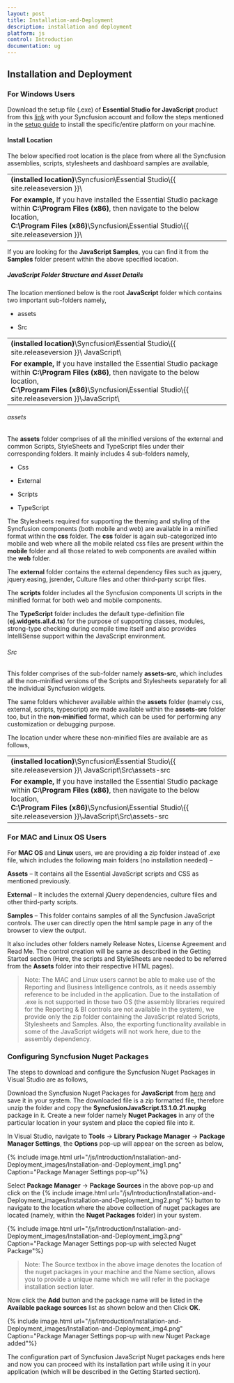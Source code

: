 ```yaml
---
layout: post
title: Installation-and-Deployment
description: installation and deployment
platform: js
control: Introduction
documentation: ug
---
```


## Installation and Deployment

### For Windows Users

Download the setup file (.exe) of **Essential Studio for JavaScript** product from this [link](http://www.syncfusion.com/downloads/javascript) with your Syncfusion account and follow the steps mentioned in the [setup guide](http://help.syncfusion.com/ug/common/index.html) to install the specific/entire platform on your machine.

#### Install Location

The below specified root location is the place from where all the Syncfusion assemblies, scripts, stylesheets and dashboard samples are available,


<table>
<tr>
<td>
<b>(installed location)</b>\Syncfusion\Essential Studio\{{ site.releaseversion }}\
</td>
</tr>
<tr>
<td>
<b>For example,</b> If you have installed the Essential Studio package within <b>C:\Program Files (x86)</b>, then navigate to the below location,
<br/>
<b>C:\Program Files (x86)</b>\Syncfusion\Essential Studio\{{ site.releaseversion }}\
</td>
</tr>
</table>

If you are looking for the **JavaScript Samples**, you can find it from the **Samples** folder present within the above specified location. 

##### JavaScript Folder Structure and Asset Details

The location mentioned below is the root **JavaScript** folder which contains two important sub-folders namely,

* assets

* Src

<table>
<tr>
<td>
<b>(installed location)</b>\Syncfusion\Essential Studio\{{ site.releaseversion }}\ JavaScript\
</td>
</tr>
<tr>
<td>
<b>For example,</b> If you have installed the Essential Studio package within <b>C:\Program Files (x86)</b>, then navigate to the below location,
<br/>
<b>C:\Program Files (x86)</b>\Syncfusion\Essential Studio\{{ site.releaseversion }}\JavaScript\
</td>
</tr>
</table>


###### assets 

The **assets** folder comprises of all the minified versions of the external and common Scripts, StyleSheets and TypeScript files under their corresponding folders. It mainly includes 4 sub-folders namely,

  * Css

  * External

  * Scripts

  * TypeScript



The Stylesheets required for supporting the theming and styling of the Syncfusion components (both mobile and web) are available in a minified format within the **css** folder. The **css** folder is again sub-categorized into mobile and web where all the mobile related css files are present within the **mobile** folder and all those related to web components are availed within the **web** folder. 



The **external** folder contains the external dependency files such as jquery, jquery.easing, jsrender, Culture files and other third-party script files.



The **scripts** folder includes all the Syncfusion components UI scripts in the minified format for both web and mobile components. 



The **TypeScript** folder includes the default type-definition file (**ej.widgets.all.d.ts**) for the purpose of supporting classes, modules, strong-type checking during compile time itself and also provides IntelliSense support within the JavaScript environment.

###### Src

This folder comprises of the sub-folder namely **assets-src**, which includes all the non-minified versions of the Scripts and Stylesheets separately for all the individual Syncfusion widgets.

The same folders whichever available within the **assets** folder (namely css, external, scripts, typescript) are made available within the **assets-src** folder too, but in the **non-minified** format, which can be used for performing any customization or debugging purpose. 



The location under where these non-minified files are available are as follows,



<table>
<tr>
<td>
<b>(installed location)</b>\Syncfusion\Essential Studio\{{ site.releaseversion }}\ JavaScript\Src\assets-src
</td>
</tr>
<tr>
<td>
<b>For example,</b> If you have installed the Essential Studio package within <b>C:\Program Files (x86)</b>, then navigate to the below location,
<br/>
<b>C:\Program Files (x86)</b>\Syncfusion\Essential Studio\{{ site.releaseversion }}\JavaScript\Src\assets-src
</td>
</tr>
</table>

### For MAC and Linux OS Users

For **MAC OS** and **Linux** users, we are providing a zip folder instead of .exe file, which includes the following main folders (no installation needed) – 

**Assets** – It contains all the Essential JavaScript scripts and CSS as mentioned previously.

**External** – It includes the external jQuery dependencies, culture files and other third-party scripts.

**Samples** – This folder contains samples of all the Syncfusion JavaScript controls. The user can directly open the html sample page in any of the browser to view the output.

It also includes other folders namely Release Notes, License Agreement and Read Me. The control creation will be same as described in the Getting Started section (Here, the scripts and StyleSheets are needed to be referred from the **Assets** folder into their respective HTML pages).


>  Note: The MAC and Linux users cannot be able to make use of the Reporting and Business Intelligence controls, as it needs assembly reference to be included in the application. Due to the installation of .exe is not supported in those two OS (the assembly libraries required for the Reporting & BI controls are not available in the system), we provide only the zip folder containing the JavaScript related Scripts, Stylesheets and Samples. 
>  Also, the exporting functionality available in some of the JavaScript widgets will not work here, due to the assembly dependency.


### Configuring Syncfusion Nuget Packages

The steps to download and configure the Syncfusion Nuget Packages in Visual Studio are as follows,

Download the Syncfusion Nuget Packages for **JavaScript** from [here](http://nuget.syncfusion.com/login) and save it in your system. The downloaded file is a zip formatted file, therefore unzip the folder and copy the **SyncfusionJavaScript.13.1.0.21.nupkg** package in it. Create a new folder namely **Nuget Packages** in any of the particular location in your system and place the copied file into it.



In Visual Studio, navigate to **Tools** -> **Library Package Manager** -> **Package Manager Settings**, the **Options** pop-up will appear on the screen as below,

{% include image.html url="/js/Introduction/Installation-and-Deployment_images/Installation-and-Deployment_img1.png" Caption="Package Manager Settings pop-up"%}


Select **Package Manager** -> **Package Sources** in the above pop-up and click on the 
{% include image.html url="/js/Introduction/Installation-and-Deployment_images/Installation-and-Deployment_img2.png" %} button to navigate to the location where the above collection of nuget packages are located (namely, within the **Nuget Packages** folder) in your system.

{% include image.html url="/js/Introduction/Installation-and-Deployment_images/Installation-and-Deployment_img3.png" Caption="Package Manager Settings pop-up with selected Nuget Package"%}



>  Note: The Source textbox in the above image denotes the location of the nuget packages in your machine and the Name section, allows you to provide a unique name which we will refer in the package installation section later.





Now click the **Add** button and the package name will be listed in the **Available package sources** list as shown below and then Click **OK**.

{% include image.html url="/js/Introduction/Installation-and-Deployment_images/Installation-and-Deployment_img4.png" Caption="Package Manager Settings pop-up with new Nuget Package added"%}


The configuration part of Syncfusion JavaScript Nuget packages ends here and now you can proceed with its installation part while using it in your application (which will be described in the Getting Started section).

